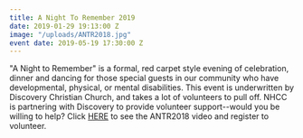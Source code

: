 ```yaml
---
title: A Night To Remember 2019
date: 2019-01-29 19:13:00 Z
image: "/uploads/ANTR2018.jpg"
event date: 2019-05-19 17:30:00 Z
---
```


"A Night to Remember" is a formal, red carpet style evening of celebration, dinner and dancing for those special guests in our community who have developmental, physical, or mental disabilities. This event is underwritten by Discovery Christian Church, and takes a lot of volunteers to pull off.  NHCC is partnering with Discovery to provide volunteer support--would you be willing to help? Click [HERE](https://discovertogether.com/anighttoremember) to see the ANTR2018 video and register to volunteer. 




